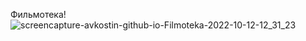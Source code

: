 Фильмотека!
![screencapture-avkostin-github-io-Filmoteka-2022-10-12-12_31_23](https://user-images.githubusercontent.com/90350582/195307170-d344f0df-b69f-4db8-bbd2-1a704cb140d8.jpg)
